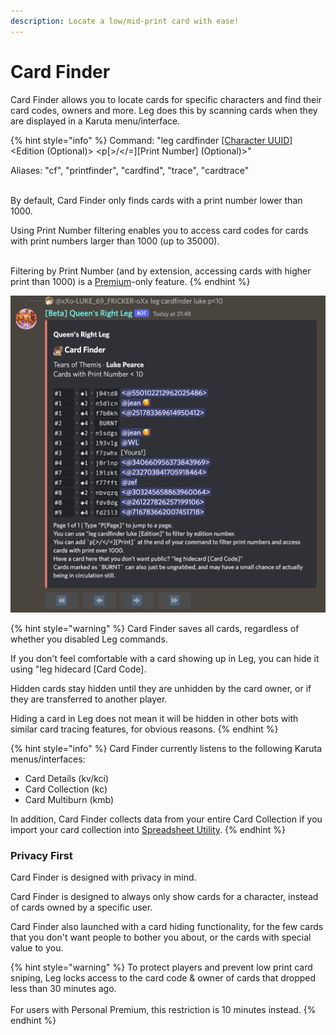 ```yaml
---
description: Locate a low/mid-print card with ease!
---
```


# Card Finder

Card Finder allows you to locate cards for specific characters and find their card codes, owners and more. Leg does this by scanning cards when they are displayed in a Karuta menu/interface.

{% hint style="info" %}
Command: "leg cardfinder [\[Character UUID\]](../../faq-frequently-asked-questions/whats-a-character-uuid.md) \<Edition (Optional)> \<p\[>/\</=]\[Print Number] (Optional)>"

Aliases: "cf", "printfinder", "cardfind", "trace", "cardtrace"

\
By default, Card Finder only finds cards with a print number lower than 1000.



Using Print Number filtering enables you to access card codes for cards with print numbers larger than 1000 (up to 35000).

\
Filtering by Print Number (and by extension, accessing cards with higher print than 1000) is a [Premium](../../boring-stuff/premium-access/)-only feature.
{% endhint %}

![Card Finder, finding Luke Pearce cards with print numbers less than 10.](<../../.gitbook/assets/image (3).png>)

{% hint style="warning" %}
Card Finder saves all cards, regardless of whether you disabled Leg commands.

If you don't feel comfortable with a card showing up in Leg, you can hide it using "leg hidecard \[Card Code].

Hidden cards stay hidden until they are unhidden by the card owner, or if they are transferred to another player.

Hiding a card in Leg does not mean it will be hidden in other bots with similar card tracing features, for obvious reasons.
{% endhint %}

{% hint style="info" %}
Card Finder currently listens to the following Karuta menus/interfaces:

* Card Details (kv/kci)
* Card Collection (kc)
* Card Multiburn (kmb)

In addition, Card Finder collects data from your entire Card Collection if you import your card collection into [Spreadsheet Utility](../card-collection-utilities/spreadsheet-utility.md).
{% endhint %}

### Privacy First

Card Finder is designed with privacy in mind.

Card Finder is designed to always only show cards for a character, instead of cards owned by a specific user.

Card Finder also launched with a card hiding functionality, for the few cards that you don't want people to bother you about, or the cards with special value to you.

{% hint style="warning" %}
To protect players and prevent low print card sniping, Leg locks access to the card code & owner of cards that dropped less than 30 minutes ago.\
\
For users with Personal Premium, this restriction is 10 minutes instead.
{% endhint %}
